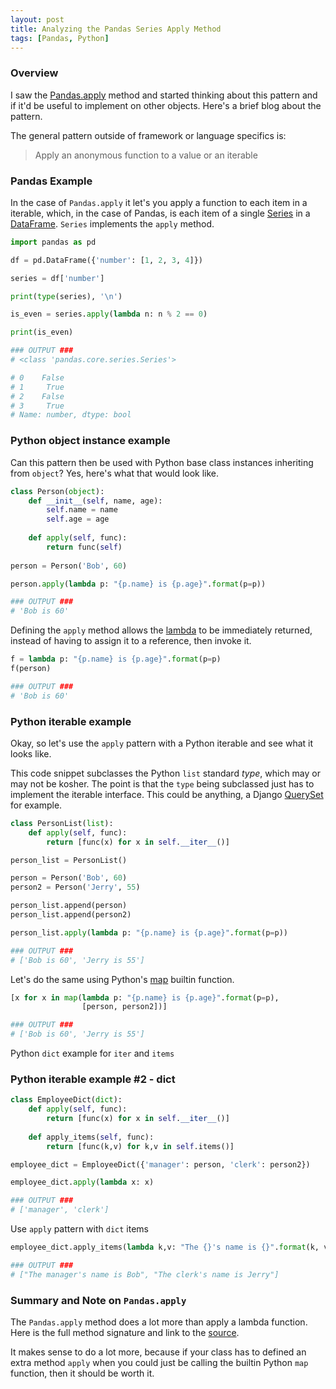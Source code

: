 ```yaml
---
layout: post
title: Analyzing the Pandas Series Apply Method
tags: [Pandas, Python]
---
```


### Overview

I saw the [Pandas.apply](https://pandas.pydata.org/pandas-docs/stable/generated/pandas.DataFrame.apply.html) method and started thinking about this pattern and if it'd be useful to implement on other objects. Here's a brief blog about the pattern.

The general pattern outside of framework or language specifics is:
> Apply an anonymous function to a value or an iterable

### Pandas Example

In the case of `Pandas.apply` it let's you apply a function to each item in a iterable, which, in the case of Pandas, is each item of a single [Series](https://pandas.pydata.org/pandas-docs/stable/generated/pandas.Series.html) in a [DataFrame](https://pandas.pydata.org/pandas-docs/stable/generated/pandas.DataFrame.html). `Series` implements the `apply` method.

```python
import pandas as pd

df = pd.DataFrame({'number': [1, 2, 3, 4]})

series = df['number']

print(type(series), '\n')

is_even = series.apply(lambda n: n % 2 == 0)

print(is_even)

### OUTPUT ###
# <class 'pandas.core.series.Series'>

# 0    False
# 1     True
# 2    False
# 3     True
# Name: number, dtype: bool
```

### Python object instance example

Can this pattern then be used with Python base class instances inheriting from `object`? Yes, here's what that would look like.

```python
class Person(object):
    def __init__(self, name, age):
        self.name = name
        self.age = age
        
    def apply(self, func):
        return func(self)
    
person = Person('Bob', 60)

person.apply(lambda p: "{p.name} is {p.age}".format(p=p))

### OUTPUT ###
# 'Bob is 60'
```

Defining the `apply` method allows the [lambda](https://docs.python.org/3/reference/expressions.html#lambda) to be immediately returned, instead of having to assign it to a reference, then invoke it.

```python
f = lambda p: "{p.name} is {p.age}".format(p=p)
f(person)

### OUTPUT ###
# 'Bob is 60'
```

### Python iterable example

Okay, so let's use the `apply` pattern with a Python iterable and see what it looks like.

This code snippet subclasses the Python `list` standard *type*, which may or may not be kosher. The point is that the `type` being subclassed just has to implement the iterable interface. This could be anything, a Django [QuerySet](https://docs.djangoproject.com/en/2.0/ref/models/querysets/) for example.

```python
class PersonList(list):
    def apply(self, func):
        return [func(x) for x in self.__iter__()]

person_list = PersonList()

person = Person('Bob', 60)
person2 = Person('Jerry', 55)

person_list.append(person)
person_list.append(person2)

person_list.apply(lambda p: "{p.name} is {p.age}".format(p=p))

### OUTPUT ###
# ['Bob is 60', 'Jerry is 55']
```

Let's do the same using Python's [map](https://docs.python.org/3/library/functions.html#map) builtin function.

```python
[x for x in map(lambda p: "{p.name} is {p.age}".format(p=p),
                [person, person2])]

### OUTPUT ###
# ['Bob is 60', 'Jerry is 55']
```

Python `dict` example for `iter` and `items`

### Python iterable example #2 - dict

```python
class EmployeeDict(dict):
    def apply(self, func):
        return [func(x) for x in self.__iter__()]
    
    def apply_items(self, func):
        return [func(k,v) for k,v in self.items()]

employee_dict = EmployeeDict({'manager': person, 'clerk': person2})

employee_dict.apply(lambda x: x)

### OUTPUT ###
# ['manager', 'clerk']
```

Use `apply` pattern with `dict` items

```python
employee_dict.apply_items(lambda k,v: "The {}'s name is {}".format(k, v.name))

### OUTPUT ###
# ["The manager's name is Bob", "The clerk's name is Jerry"]
```

### Summary and Note on `Pandas.apply`

The `Pandas.apply` method does a lot more than apply a lambda function. Here is the full method signature and link to the [source](https://github.com/pandas-dev/pandas/blob/master/pandas/core/series.py#L2407).

It makes sense to do a lot more, because if your class has to defined an extra method `apply` when you could just be calling the builtin Python `map` function, then it should be worth it.